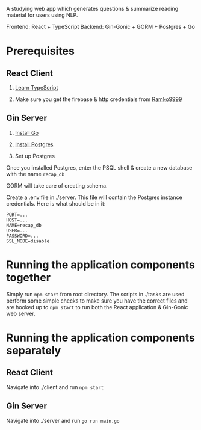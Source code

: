 A studying web app which generates questions & summarize reading material for users using NLP.

Frontend: React + TypeScript
Backend: Gin-Gonic + GORM + Postgres + Go

# Prerequisites

## React Client

1. [Learn TypeScript](https://www.typescriptlang.org/docs/)

2. Make sure you get the firebase & http credentials from [Ramko9999](https://github.com/Ramko9999)

## Gin Server

1. [Install Go](https://golang.org/doc/install)

2. [Install Postgres](https://www.postgresql.org/download/) 

3. Set up Postgres

Once you installed Postgres, enter the PSQL shell & create a new database with the name ```recap_db```

GORM will take care of creating schema.

Create a .env file in ./server. This file will contain the Postgres instance credentials. Here is what should be in it:

```
PORT=...
HOST=...
NAME=recap_db
USER=...
PASSWORD=...
SSL_MODE=disable
```


# Running the application components together

Simply run ```npm start``` from root directory. The scripts in ./tasks are used perform some simple checks to make sure you have the correct files and are hooked up to ```npm start``` to run both the React application & Gin-Gonic web server.

# Running the application components separately

## React Client

Navigate into ./client and run ```npm start```

## Gin Server

Navigate into ./server and run ```go run main.go```